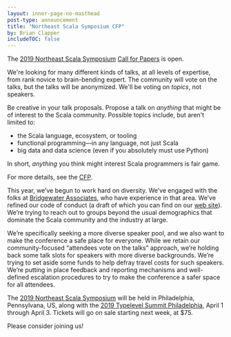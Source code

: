 ```yaml
---
layout: inner-page-no-masthead
post-type: announcement
title: "Northeast Scala Symposium CFP"
by: Brian Clapper
includeTOC: false
---
```


The [2019 Northeast Scala Symposium][NEScala]
[Call for Papers][CFP] is open.

We're looking for many different kinds of talks, at all levels of expertise,
from rank novice to brain-bending expert. The community will vote on the
talks, but the talks will be anonymized. We'll be voting on _topics_, not
speakers.

Be creative in your talk proposals. Propose a talk on _anything_ that might be
of interest to the Scala community. Possible topics include, but aren't
limited to:

- the Scala language, ecosystem, or tooling
- functional programming—in any language, not just Scala
- big data and data science (even if you absolutely must use Python)

In short, _anything_ you think might interest Scala programmers is fair game.

For more details, see the [CFP][].

This year, we’ve begun to work hard on diversity. We’ve engaged with the folks
at [Bridgewater Associates](https://www.bridgewater.com/), who have experience 
in that area. We’ve refined our code of conduct (a draft of which you can find
on our [web site][NEScala]). We’re trying to reach out to groups beyond the
usual demographics that dominate the Scala community and the industry at large.

We’re specifically seeking a more diverse speaker pool, and we also want to
make the conference a safe place for everyone. While we retain our
community-focused “attendees vote on the talks” approach, we’re holding back
some talk slots for speakers with more diverse backgrounds. We’re trying to
set aside some funds to help defray travel costs for such speakers. We’re
putting in place feedback and reporting mechanisms and well-defined escalation
procedures to try to make the conference a safer space for all attendees.

The [2019 Northeast Scala Symposium][NEScala] will be held in
Philadelphia, Pennsylvana, US, along with the 
[2019 Typelevel Summit Philadelphia](https://typelevel.org/event/2019-04-summit-philadelphia/),
April 1 through April 3. Tickets will go on sale starting next week, at $75.

Please consider joining us!

[CFP]: https://www.papercall.io/ne-scala-2019
[NEScala]: https://nescala.io
